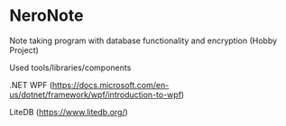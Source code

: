 # NeroNote
Note taking program with database functionality and encryption (Hobby Project)

Used tools/libraries/components

.NET WPF (https://docs.microsoft.com/en-us/dotnet/framework/wpf/introduction-to-wpf)

LiteDB (https://www.litedb.org/)



